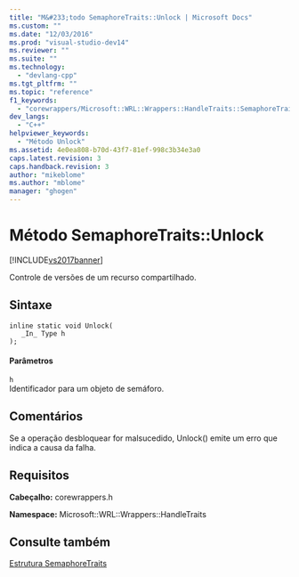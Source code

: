 ```yaml
---
title: "M&#233;todo SemaphoreTraits::Unlock | Microsoft Docs"
ms.custom: ""
ms.date: "12/03/2016"
ms.prod: "visual-studio-dev14"
ms.reviewer: ""
ms.suite: ""
ms.technology: 
  - "devlang-cpp"
ms.tgt_pltfrm: ""
ms.topic: "reference"
f1_keywords: 
  - "corewrappers/Microsoft::WRL::Wrappers::HandleTraits::SemaphoreTraits::Unlock"
dev_langs: 
  - "C++"
helpviewer_keywords: 
  - "Método Unlock"
ms.assetid: 4e0ea808-b70d-43f7-81ef-998c3b34e3a0
caps.latest.revision: 3
caps.handback.revision: 3
author: "mikeblome"
ms.author: "mblome"
manager: "ghogen"
---
```

# M&#233;todo SemaphoreTraits::Unlock
[!INCLUDE[vs2017banner](../assembler/inline/includes/vs2017banner.md)]

Controle de versões de um recurso compartilhado.  
  
## Sintaxe  
  
```  
inline static void Unlock(  
   _In_ Type h  
);  
```  
  
#### Parâmetros  
 `h`  
 Identificador para um objeto de semáforo.  
  
## Comentários  
 Se a operação desbloquear for malsucedido, Unlock\(\) emite um erro que indica a causa da falha.  
  
## Requisitos  
 **Cabeçalho:** corewrappers.h  
  
 **Namespace:** Microsoft::WRL::Wrappers::HandleTraits  
  
## Consulte também  
 [Estrutura SemaphoreTraits](../Topic/SemaphoreTraits%20Structure.md)
